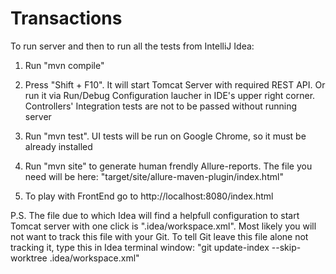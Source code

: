 # Transactions

To run server and then to run all the tests from IntelliJ Idea:

1. Run "mvn compile"

2. Press "Shift + F10". It will start Tomcat Server with required REST API. Or run it via Run/Debug Configuration laucher in IDE's upper right corner. Controllers' Integration tests are not to be passed without running server

3. Run "mvn test". UI tests will be run on Google Chrome, so it must be already installed

4. Run "mvn site" to generate human frendly Allure-reports. The file you need will be here: 
"target/site/allure-maven-plugin/index.html"

5. To play with FrontEnd go to http://localhost:8080/index.html



P.S. The file due to which Idea will find a helpfull configuration to start Tomcat server with one click is ".idea/workspace.xml". Most likely you will not want to track this file with your Git. To tell Git leave this file alone not tracking it, type this in Idea terminal window:
"git update-index --skip-worktree .idea/workspace.xml"
